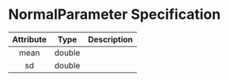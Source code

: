 # NormalParameter Specification

<!---
@author Aleksandar Ivanov(ivanov0@hm.edu)
-->

| Attribute | Type | Description |
|:---------:|:----:|:-----------:|
mean | double |
sd | double |
